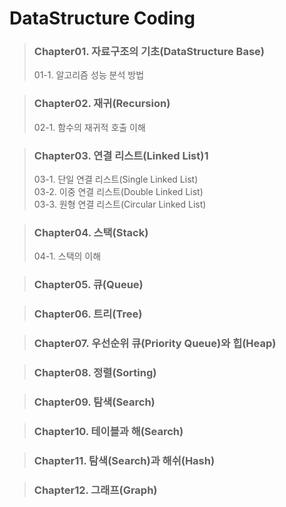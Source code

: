 # DataStructure Coding


> ### Chapter01. 자료구조의 기초(DataStructure Base)
> 01-1. 알고리즘 성능 분석 방법


> ### Chapter02. 재귀(Recursion)
> 02-1. 함수의 재귀적 호출 이해

> ### Chapter03. 연결 리스트(Linked List)1
> 03-1. 단일 연결 리스트(Single Linked List)  
> 03-2. 이중 연결 리스트(Double Linked List)  
> 03-3. 원형 연결 리스트(Circular Linked List)  

> ### Chapter04. 스택(Stack)
> 04-1. 스택의 이해

> ### Chapter05. 큐(Queue)

> ### Chapter06. 트리(Tree)

> ### Chapter07. 우선순위 큐(Priority Queue)와 힙(Heap)

> ### Chapter08. 정렬(Sorting)

> ### Chapter09. 탐색(Search)

> ### Chapter10. 테이블과 해(Search)

> ### Chapter11. 탐색(Search)과 해쉬(Hash)

> ### Chapter12. 그래프(Graph)

<!-- # English Version -->
